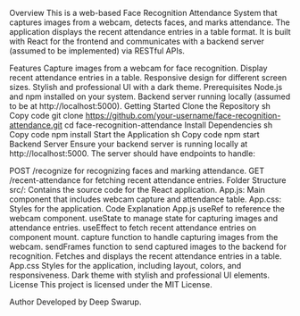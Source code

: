 Overview
This is a web-based Face Recognition Attendance System that captures images from a webcam, detects faces, and marks attendance. The application displays the recent attendance entries in a table format. It is built with React for the frontend and communicates with a backend server (assumed to be implemented) via RESTful APIs.

Features
Capture images from a webcam for face recognition.
Display recent attendance entries in a table.
Responsive design for different screen sizes.
Stylish and professional UI with a dark theme.
Prerequisites
Node.js and npm installed on your system.
Backend server running locally (assumed to be at http://localhost:5000).
Getting Started
Clone the Repository
sh
Copy code
git clone https://github.com/your-username/face-recognition-attendance.git
cd face-recognition-attendance
Install Dependencies
sh
Copy code
npm install
Start the Application
sh
Copy code
npm start
Backend Server
Ensure your backend server is running locally at http://localhost:5000. The server should have endpoints to handle:

POST /recognize for recognizing faces and marking attendance.
GET /recent-attendance for fetching recent attendance entries.
Folder Structure
src/: Contains the source code for the React application.
App.js: Main component that includes webcam capture and attendance table.
App.css: Styles for the application.
Code Explanation
App.js
useRef to reference the webcam component.
useState to manage state for capturing images and attendance entries.
useEffect to fetch recent attendance entries on component mount.
capture function to handle capturing images from the webcam.
sendFrames function to send captured images to the backend for recognition.
Fetches and displays the recent attendance entries in a table.
App.css
Styles for the application, including layout, colors, and responsiveness.
Dark theme with stylish and professional UI elements.
License
This project is licensed under the MIT License.

Author
Developed by Deep Swarup.

